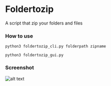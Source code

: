 # Foldertozip 
A script that zip your folders and files
### How to use
`python3 foldertozip_cli.py folderpath zipname`

`python3 foldertozip_gui.py`

### Screenshot
![alt text](https://github.com/gkydev/code-n-stitch/blob/foldertozip/Foldertozip/foldertozip.png)
